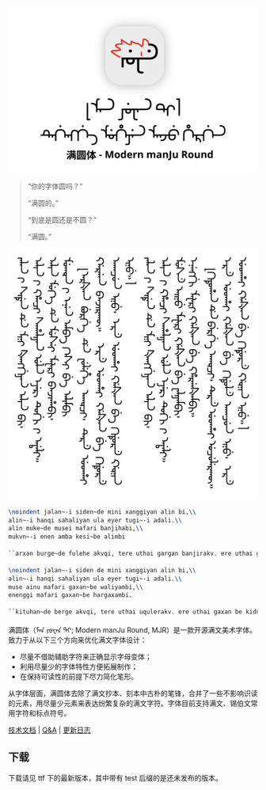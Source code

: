 ![logo](document/img/logo.svg)

> “你的字体圆吗？”
>
> “满圆的。”
>
> “到底是圆还是不圆？”
>
> “满圆。”

![sample](document/img/sample.svg)

```tex
\noindent jalan~-i siden~de mini xanggiyan alin bi,\\
alin~-i hanqi sahaliyan ula eyer tugi~-i adali.\\
alin muke~de musei mafari banjihabi,\\
mukvn~-i enen amba kesi~be alimbi

``arxan burge~de fulehe akvqi, tere uthai gargan banjirakv. ere uthai gaxan~be kidure akaqun inu, ere uthai gaxan~be kidure gvnin inu.''

\noindent jalan~-i siden de mini xanggiyan alin bi,\\
alin~-i hanqi sahaliyan ula eyer tugi~-i adali.\\
muse ainu mafari gaxan~be waliyambi,\\
enenggi mafari gaxan~be hargaxambi.

``kituhan~de berge akvqi, tere uthai uqulerakv. ere uthai gaxan be kidule akaqun inu, ere uthai gaxan~be kidure gvnin inu.''
```

满圆体（ᠮᠠᠨ ᠶᡠᠸᠠᠨ ᡨ᠋ᡳ; Modern manJu Round, MJR）是一款开源满文美术字体。致力于从以下三个方向来优化满文字体设计：

- 尽量不借助辅助字符来正确显示字母变体；
- 利用尽量少的字体特性方便拓展制作；
- 在保持可读性的前提下尽力简化笔形。

从字体层面，满圆体去除了满文抄本、刻本中古朴的笔锋，合并了一些不影响识读的元素，用尽量少元素来表达纷繁复杂的满文字符。字体目前支持满文、锡伯文常用字符和标点符号。

[技术文档](document/技术文档.md) |  [Q&A](document/Q&A.md) |  [更新日志](document/更新日志.md) 

## 下载

下载请见 ttf 下的最新版本，其中带有 test 后缀的是还未发布的版本。
